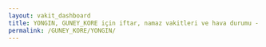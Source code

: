 ```yaml
---
layout: vakit_dashboard
title: YONGIN, GUNEY_KORE için iftar, namaz vakitleri ve hava durumu - ilçe/eyalet seç
permalink: /GUNEY_KORE/YONGIN/
---
```


<script type="text/javascript">
  var GLOBAL_COUNTRY = 'GUNEY_KORE';
  var GLOBAL_CITY = 'YONGIN';
  var GLOBAL_STATE = '';
  var lat = 72;
  var lon = 21;
</script>
